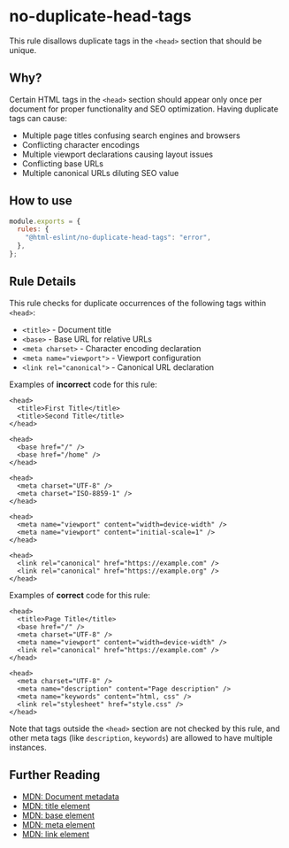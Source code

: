 # no-duplicate-head-tags

This rule disallows duplicate tags in the `<head>` section that should be unique.

## Why?

Certain HTML tags in the `<head>` section should appear only once per document for proper functionality and SEO optimization. Having duplicate tags can cause:

- Multiple page titles confusing search engines and browsers
- Conflicting character encodings
- Multiple viewport declarations causing layout issues
- Conflicting base URLs
- Multiple canonical URLs diluting SEO value

## How to use

```js,.eslintrc.js
module.exports = {
  rules: {
    "@html-eslint/no-duplicate-head-tags": "error",
  },
};
```

## Rule Details

This rule checks for duplicate occurrences of the following tags within `<head>`:

- `<title>` - Document title
- `<base>` - Base URL for relative URLs
- `<meta charset>` - Character encoding declaration
- `<meta name="viewport">` - Viewport configuration
- `<link rel="canonical">` - Canonical URL declaration

Examples of **incorrect** code for this rule:

```html,incorrect
<head>
  <title>First Title</title>
  <title>Second Title</title>
</head>
```

```html,incorrect
<head>
  <base href="/" />
  <base href="/home" />
</head>
```

```html,incorrect
<head>
  <meta charset="UTF-8" />
  <meta charset="ISO-8859-1" />
</head>
```

```html,incorrect
<head>
  <meta name="viewport" content="width=device-width" />
  <meta name="viewport" content="initial-scale=1" />
</head>
```

```html,incorrect
<head>
  <link rel="canonical" href="https://example.com" />
  <link rel="canonical" href="https://example.org" />
</head>
```

Examples of **correct** code for this rule:

```html,correct
<head>
  <title>Page Title</title>
  <base href="/" />
  <meta charset="UTF-8" />
  <meta name="viewport" content="width=device-width" />
  <link rel="canonical" href="https://example.com" />
</head>
```

```html,correct
<head>
  <meta charset="UTF-8" />
  <meta name="description" content="Page description" />
  <meta name="keywords" content="html, css" />
  <link rel="stylesheet" href="style.css" />
</head>
```

Note that tags outside the `<head>` section are not checked by this rule, and other meta tags (like `description`, `keywords`) are allowed to have multiple instances.

## Further Reading

- [MDN: Document metadata](https://developer.mozilla.org/en-US/docs/Web/HTML/Element/head)
- [MDN: title element](https://developer.mozilla.org/en-US/docs/Web/HTML/Element/title)
- [MDN: base element](https://developer.mozilla.org/en-US/docs/Web/HTML/Element/base)
- [MDN: meta element](https://developer.mozilla.org/en-US/docs/Web/HTML/Element/meta)
- [MDN: link element](https://developer.mozilla.org/en-US/docs/Web/HTML/Element/link)
